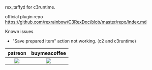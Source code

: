 rex_taffyd for c3runtime.

official plugin repo
https://github.com/rexrainbow/C3RexDoc/blob/master/repo/index.md


Known issues
- "Save prepared item" action not working. (c2 and c3runtime)


<table>
<thead>
<tr>
<th>patreon</th>
<th>buymeacoffee</th>
</tr>
</thead>
<tbody>
<td style="text-align:center"><a href="https://www.patreon.com/oyun" target="_blank"><img src="https://i.imgur.com/uMgWlap.png"></img></a></td>
<td style="text-align:center"><a href="https://buymeacoff.ee/eren" target="_blank"><img src="https://i.imgur.com/pjkMdHU.png"></img></a></td>
</tr>
</tbody>
</table>